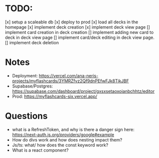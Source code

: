 # TODO:
[x] setup a scaleable db
[x] deploy to prod
[x] load all decks in the homepage
[x] implement deck creation
[x] implement deck view page
[] implement card creation in deck creation
[] implement adding new card to deck in deck view page
[] implement card/deck editing in deck view page.
[] implement deck deletion


# Notes
- Deployment: https://vercel.com/ana-neris-projects/myflashcards/3YMRZfvz2Qf9dnPEfwFJk8TikJBF   
- Supabase/Postgres: https://supabase.com/dashboard/project/gxsxsetaoxoianbchhtz/editor
- Prod: https://myflashcards-six.vercel.app/

# Questions
- what is a RefreshToken, and why is there a danger sign here: https://next-auth.js.org/providers/google#example
- How do divs work and how does nesting impact them?
- Js/ts: what/ how does the const keyword work?
- What is a react component?
